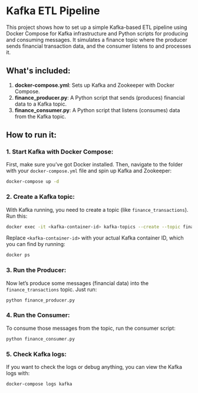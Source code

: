 # Kafka ETL Pipeline

This project shows how to set up a simple Kafka-based ETL pipeline using Docker Compose for Kafka infrastructure and Python scripts for producing and consuming messages. It simulates a finance topic where the producer sends financial transaction data, and the consumer listens to and processes it.

## What's included:

1. **docker-compose.yml**: Sets up Kafka and Zookeeper with Docker Compose.
2. **finance_producer.py**: A Python script that sends (produces) financial data to a Kafka topic.
3. **finance_consumer.py**: A Python script that listens (consumes) data from the Kafka topic.

## How to run it:

### 1. Start Kafka with Docker Compose:

First, make sure you’ve got Docker installed. Then, navigate to the folder with your `docker-compose.yml` file and spin up Kafka and Zookeeper:

```bash
docker-compose up -d
```

### 2. Create a Kafka topic:

With Kafka running, you need to create a topic (like `finance_transactions`). Run this:

```bash
docker exec -it <kafka-container-id> kafka-topics --create --topic finance_transactions --bootstrap-server localhost:9092 --partitions 1 --replication-factor 1
```

Replace `<kafka-container-id>` with your actual Kafka container ID, which you can find by running:

```bash
docker ps
```

### 3. Run the Producer:

Now let’s produce some messages (financial data) into the `finance_transactions` topic. Just run:

```bash
python finance_producer.py
```

### 4. Run the Consumer:

To consume those messages from the topic, run the consumer script:

```bash
python finance_consumer.py
```

### 5. Check Kafka logs:

If you want to check the logs or debug anything, you can view the Kafka logs with:

```bash
docker-compose logs kafka
```



